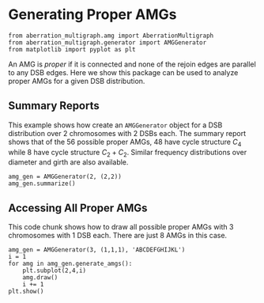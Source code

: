 # Generating Proper AMGs
```python{cmd, hide, id=setup}
from aberration_multigraph.amg import AberrationMultigraph
from aberration_multigraph.generator import AMGGenerator
from matplotlib import pyplot as plt
```

An AMG is _proper_ if it is connected and none of the rejoin edges are parallel to any DSB edges.
Here we show this package can be used to analyze proper AMGs for a given DSB distribution.

## Summary Reports
This example shows how create an `AMGGenerator` object for a DSB distribution over 2 chromosomes with 2 DSBs each.
The summary report shows that of the 56 possible proper AMGs, 48 have cycle structure $C_4$ while 8 have cycle structure $C_2+C_2$.
Similar frequency distributions over diameter and girth are also available.

```python{cmd, continue=setup}
amg_gen = AMGGenerator(2, (2,2))
amg_gen.summarize()
```

## Accessing All Proper AMGs

This code chunk shows how to draw all possible proper AMGs with 3 chromosomes with 1 DSB each.
There are just 8 AMGs in this case.

```python{cmd, matplotlib, continue=setup}
amg_gen = AMGGenerator(3, (1,1,1), 'ABCDEFGHIJKL')
i = 1
for amg in amg_gen.generate_amgs():
    plt.subplot(2,4,i)
    amg.draw()
    i += 1
plt.show()
```